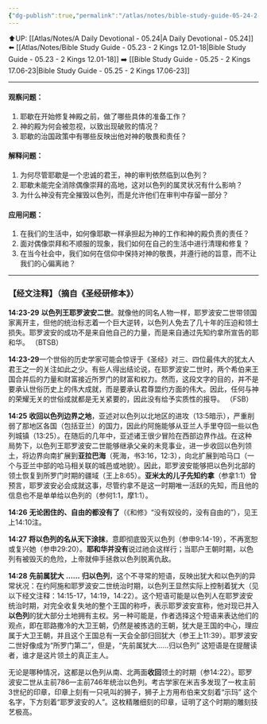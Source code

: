 ```yaml
---
{"dg-publish":true,"permalink":"/atlas/notes/bible-study-guide-05-24-2-kings-14-23-29/"}
---
```


⬆️UP: [[Atlas/Notes/A Daily Devotional - 05.24\|A Daily Devotional - 05.24]]
⬅️ [[Atlas/Notes/Bible Study Guide - 05.23 - 2 Kings 12.01-18\|Bible Study Guide - 05.23 - 2 Kings 12.01-18]]
➡️ [[Bible Study Guide - 05.25 - 2 Kings 17.06-23\|Bible Study Guide - 05.25 - 2 Kings 17.06-23]] 

---

#### 观察问题：
1. 耶歇在开始修复神殿之前，做了哪些具体的准备工作？
2. 神的殿为何会被忽视，以致出现破败的情况？
3. 耶歇的治国政策中有哪些反映出他对神的敬畏和责任？

#### 解释问题：
1. 为何尽管耶歇是一个忠诚的君王，神的审判依然临到以色列？
2. 耶歇未能完全消除偶像崇拜的高地，这对以色列的属灵状况有什么影响？
3. 为什么神没有完全摧毁以色列，而是允许他们在审判中存留一部分？

#### 应用问题：
1. 在我们的生活中，如何像耶歇一样承担起为神的工作和神的殿负责的责任？
2. 面对偶像崇拜和不顺服的现象，我们如何在自己的生活中进行清理和修复？
3. 在当今社会中，我们如何在信仰中保持对神的敬畏，并遵行祂的旨意，而不让我们的心偏离祂？

---
### 【经文注释】（摘自《圣经研修本》）

**14:23-29** **以色列王耶罗波安二世**。就像他的同名人物一样，耶罗波安二世带领国家离开主，但他的统治标志着一个巨大逆转，以色列人免去了几十年的压迫和领土损失。耶罗波安的成功不是来自他自己的力量，而是来自通过先知约拿所宣告的耶和华。 （BTSB）

**14:23-29**一个世俗的历史学家可能会惊讶于《圣经》对三、四位最伟大的犹太人君王之一的关注如此之少。有些人得出结论说，在耶罗波安二世时，两个希伯来王国合并后的力量和财富接近所罗门的财富和权力。然而，这段文字的目的，并不是要承认世俗历史上的伟大成就，而是要承认君尊盟约方面的伟大。因此，任何与神的荣耀无关的世俗成就都是无关紧要的，因此没有给予实质性的报导。 （FSB）

**14:25** **收回以色列边界之地**，亚述对以色列以北地区的进攻（13:5暗示），严重削弱了那地区各国（包括亚兰）的国力，因此约阿施能够从亚兰人手里夺回一些以色列城镇（13:25）。在随后的几年中，亚述诸王很少冒险在西部边界作战。在这种局势下，以色列王耶罗波安二世能够继承父亲的未竞事业，进一步收回以色列领土，将边界向南扩展到**亚拉巴海**（死海，书3:16，12:3），向北扩展到哈马口（一个与亚兰中部的哈马相关联的城邑或地貌）。因此，耶罗波安能够把以色列北部的领土恢复到所罗门时期的疆域（王上8:65）。**亚米太的儿子先知约拿**（参拿1:1）曾预言，耶罗波安必会成就这事，尽管约拿不是这一时期唯一活跃的先知，而且他的信息也不是单单给以色列的（参何1:1，摩1:1）。

**14:26** **无论困住的、自由的都没有了**（《和修》“没有奴役的，没有自由的”），见王上14:10注。

**14:27** **将以色列的名从天下涂抹**，意即彻底毁灭以色列（参申9:14-19），不再宽恕或复兴她（参申29:20）。**耶和华并没有**说过祂会这样行；当耶户王朝时期，以色列有被毁灭的危险，上帝就伸手拯救以色列脱离仇敌。

**14:28** **先前属犹大** **……** **归以色列**，这个不寻常的短语，反映出犹大和以色列的异常状况：在约阿施和耶罗波安二世统治时期，以色列王显然实际上控制着犹大（见以下经文注释：14:15-17，14:19，14:22）。这个短语可能是以色列人在耶罗波安统治时期，对完全收复失地的整个王国的称呼，表示耶罗波安宣称，他对现已并入**以色列**的犹大部分土地拥有主权。另一种可能是，作者选择这个短语来表达他们的观点，即在耶路撒冷的大卫王朝，仍然是被拣选的王朝，犹大是王国的中心，理应属于大卫王朝，并且这个王国总有一天会全部归回犹大（参王上11:39）。耶罗波安二世好像成为“所罗门第二”，但是，“先前属犹大……归以色列” 这短语是在提醒读者，谁才是这片领土的真正主人。

无论是哪种情况，这都是以色列从南、北两面**收回**领土的时期（参14:22）。耶罗波安二世从主前786—主前746年统治以色列。考古学家在米吉多发现了一枚主前3世纪的印章，印章上刻有一只吼叫的狮子，狮子上方用布伯来文刻着“示玛” 这个名字，下方刻着“耶罗波安的人”。这枚精雕细刻的印章，证明了这个时期的雕刻技艺极高。